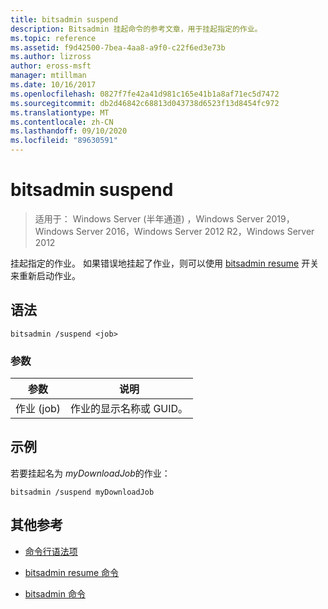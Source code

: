 ```yaml
---
title: bitsadmin suspend
description: Bitsadmin 挂起命令的参考文章，用于挂起指定的作业。
ms.topic: reference
ms.assetid: f9d42500-7bea-4aa8-a9f0-c22f6ed3e73b
ms.author: lizross
author: eross-msft
manager: mtillman
ms.date: 10/16/2017
ms.openlocfilehash: 0827f7fe42a41d981c165e41b1a8af71ec5d7472
ms.sourcegitcommit: db2d46842c68813d043738d6523f13d8454fc972
ms.translationtype: MT
ms.contentlocale: zh-CN
ms.lasthandoff: 09/10/2020
ms.locfileid: "89630591"
---
```

# <a name="bitsadmin-suspend"></a>bitsadmin suspend

> 适用于： Windows Server (半年通道) ，Windows Server 2019，Windows Server 2016，Windows Server 2012 R2，Windows Server 2012

挂起指定的作业。 如果错误地挂起了作业，则可以使用 [bitsadmin resume](bitsadmin-resume.md) 开关来重新启动作业。

## <a name="syntax"></a>语法

```
bitsadmin /suspend <job>
```

### <a name="parameters"></a>参数

| 参数 | 说明 |
| --------- | ---------- |
| 作业 (job) | 作业的显示名称或 GUID。 |

## <a name="example"></a>示例

若要挂起名为 *myDownloadJob*的作业：


```
bitsadmin /suspend myDownloadJob
```

## <a name="additional-references"></a>其他参考

- [命令行语法项](command-line-syntax-key.md)

- [bitsadmin resume 命令](bitsadmin-resume.md)

- [bitsadmin 命令](bitsadmin.md)
